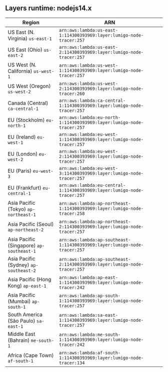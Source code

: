 Layers runtime: nodejs14.x
----
| Region | ARN |
| --- | --- |
|US East (N. Virginia)  `us-east-1`|`arn:aws:lambda:us-east-1:114300393969:layer:lumigo-node-tracer:257`|
|US East (Ohio)  `us-east-2`|`arn:aws:lambda:us-east-2:114300393969:layer:lumigo-node-tracer:257`|
|US West (N. California)  `us-west-1`|`arn:aws:lambda:us-west-1:114300393969:layer:lumigo-node-tracer:257`|
|US West (Oregon)  `us-west-2`|`arn:aws:lambda:us-west-2:114300393969:layer:lumigo-node-tracer:260`|
|Canada (Central)  `ca-central-1`|`arn:aws:lambda:ca-central-1:114300393969:layer:lumigo-node-tracer:257`|
|EU (Stockholm)  `eu-north-1`|`arn:aws:lambda:eu-north-1:114300393969:layer:lumigo-node-tracer:257`|
|EU (Ireland)  `eu-west-1`|`arn:aws:lambda:eu-west-1:114300393969:layer:lumigo-node-tracer:257`|
|EU (London)  `eu-west-2`|`arn:aws:lambda:eu-west-2:114300393969:layer:lumigo-node-tracer:257`|
|EU (Paris)  `eu-west-3`|`arn:aws:lambda:eu-west-3:114300393969:layer:lumigo-node-tracer:257`|
|EU (Frankfurt)  `eu-central-1`|`arn:aws:lambda:eu-central-1:114300393969:layer:lumigo-node-tracer:257`|
|Asia Pacific (Tokyo)  `ap-northeast-1`|`arn:aws:lambda:ap-northeast-1:114300393969:layer:lumigo-node-tracer:258`|
|Asia Pacific (Seoul)  `ap-northeast-2`|`arn:aws:lambda:ap-northeast-2:114300393969:layer:lumigo-node-tracer:257`|
|Asia Pacific (Singapore)  `ap-southeast-1`|`arn:aws:lambda:ap-southeast-1:114300393969:layer:lumigo-node-tracer:257`|
|Asia Pacific (Sydney)  `ap-southeast-2`|`arn:aws:lambda:ap-southeast-2:114300393969:layer:lumigo-node-tracer:257`|
|Asia Pacific (Hong Kong)  `ap-east-1`|`arn:aws:lambda:ap-east-1:114300393969:layer:lumigo-node-tracer:242`|
|Asia Pacific (Mumbai)  `ap-south-1`|`arn:aws:lambda:ap-south-1:114300393969:layer:lumigo-node-tracer:257`|
|South America (São Paulo)  `sa-east-1`|`arn:aws:lambda:sa-east-1:114300393969:layer:lumigo-node-tracer:257`|
|Middle East (Bahrain)  `me-south-1`|`arn:aws:lambda:me-south-1:114300393969:layer:lumigo-node-tracer:242`|
|Africa (Cape Town)  `af-south-1`|`arn:aws:lambda:af-south-1:114300393969:layer:lumigo-node-tracer:134`|
